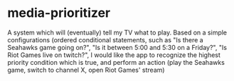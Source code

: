 # media-prioritizer
A system which will (eventually) tell my TV what to play. Based on a simple configurations (ordered conditional statements, such as "Is there a Seahawks game going on?", "Is it between 5:00 and 5:30 on a Friday?", "Is Riot Games live on twitch?", I would like the app to recognize the highest priority condition which is true, and perform an action (play the Seahawks game, switch to channel X, open Riot Games' stream)
